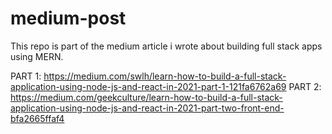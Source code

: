# medium-post
This repo is part of the medium article i wrote about building full stack apps using MERN.

PART 1: https://medium.com/swlh/learn-how-to-build-a-full-stack-application-using-node-js-and-react-in-2021-part-1-121fa6762a69
PART 2: https://medium.com/geekculture/learn-how-to-build-a-full-stack-application-using-node-js-and-react-in-2021-part-two-front-end-bfa2665ffaf4
